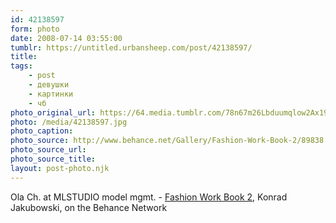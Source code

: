 ```yaml
---
id: 42138597
form: photo
date: 2008-07-14 03:55:00
tumblr: https://untitled.urbansheep.com/post/42138597/
title:
tags:
    - post
    - девушки
    - картинки
    - чб
photo_original_url: https://64.media.tumblr.com/78n67m26Lbduumqlow2Ax19W_640.jpg
photo: /media/42138597.jpg
photo_caption: 
photo_source: http://www.behance.net/Gallery/Fashion-Work-Book-2/89838
photo_source_url:
photo_source_title:
layout: post-photo.njk
---
```


<p>Ola Ch. at MLSTUDIO model mgmt. - <a href="http://www.behance.net/Gallery/Fashion-Work-Book-2/89838">Fashion Work Book 2</a>, Konrad Jakubowski, on the Behance Network</p>
